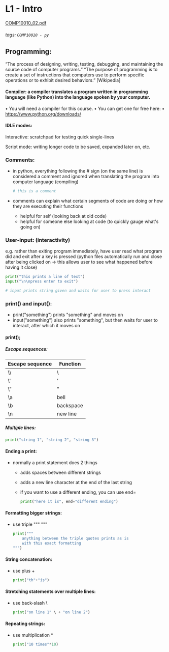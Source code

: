 # L1 - Intro
[COMP10010_02.pdf](https://s3-us-west-2.amazonaws.com/secure.notion-static.com/91a4565b-cd4f-4c49-8ed2-ae9a9f08f8da/COMP10010_02.pdf)
###### tags: `COMP10010 - py`

## **Programming:** 
“The process of designing, writing, testing, debugging, and maintaining the source code of computer programs.”
“The purpose of programming is to create a set of instructions that computers use to perform specific operations or to exhibit desired behaviors.” [Wikipedia]

#### **Compiler:** a compiler translates a program written in programming language (like Python) into the language spoken by your computer.
• You will need a compiler for this course.
• You can get one for free here:
• https://www.python.org/downloads/

#### **IDLE modes:**

Interactive: scratchpad for testing quick single-lines

Script mode: writing longer code to be saved, expanded later on, etc.

### **Comments:**

- in python, everything following the # sign (on the same line) is considered a comment and ignored when translating the program into computer language (compiling)
    
    ```python
    # this is a comment
    ```
    
- comments can explain what certain segments of code are doing or how they are executing their functions
    - helpful for self (looking back at old code)
    - helpful for someone else looking at code (to quickly gauge what's going on)
    

### **User-input: (interactivity)**

e.g. rather than exiting program immediately, have user read what program did and exit after a key is pressed (python files automatically run and close after being clicked on → this allows user to see what happened before having it close)

```python
print("this prints a line of text")
input("\n\npress enter to exit")

# input prints string given and waits for user to press interact
```

### **print() and input():**

- print("something") prints "something" and moves on
- input("something") also prints "something", but then waits for user to interact, after which it moves on

#### **print();**

##### Escape sequences:

| Escape sequence | Function |
| -------- | -------- | 
|\\\       |\         | 
|\\'       |'         |
|\\"       |"         |
|\\a       |bell      |
|\\b       |backspace |
|\\n       |new line  |

##### Multiple lines:

```python
print("string 1", "string 2", "string 3")
```

#### Ending a print:
- normally a print statement does 2 things
    - adds spaces between different strings
    - adds a new line character at the end of the last string
    - if you want to use a different ending, you can use end=
    
        ```python
        print("here it is", end="different ending")
        ```    

#### Formatting bigger strings:

- use triple """ """
    
    ```python
    print("""
    	anything between the triple quotes prints as is
    	with this exact formatting
    """)
    ```

#### String concatenation:

- use plus +
    
    ```python
    print("th"+"is")
    ```
    
#### Stretching statements over multiple lines:

- use back-slash \
    
    ```python
    print("on line 1" \ + "on line 2")
    ```
    
#### Repeating strings:

- use multiplication *
    
    ```python
    print("10 times"*10)
    ```
